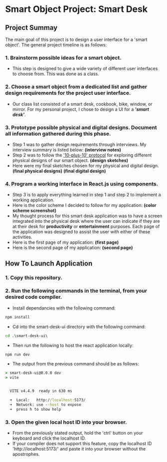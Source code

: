 # Smart Object Project: Smart Desk
## Project Summay
The main goal of this project is to design a user interface for a 'smart object'. The general project timeline is as follows:
### 1. Brainstorm possible ideas for a smart object.
- This step is designed to give a wide variety of different user interfaces to choose from. This was done as a class. 
### 2. Choose a smart object from a dedicated list and gather design requirements for the project user interface.
- Our class list consisted of a smart desk, cookbook, bike, window, or mirror. For my personal project, I chose to design a UI for a ***'smart desk'***.
### 3. Prototype possible physical and digital designs. Document all information gathered during this phase.
- Step 1 was to gather design requirements through interviews. My interview summary is listed below:
**(interview notes)**
- Step 2 was to follow the ['10-plus-10' protocol](https://mweprin.medium.com/10x10-sketch-method-9c662656d67d) for exploring different physical designs of our smart object.
**(design sketches)**
- Here were my final sketches chosen for my physical and digital design.
**(final physical designs)**
**(final digital design)**
### 4. Program a working interface in React.js using components.
- Step 3 is to apply everything learned in step 1 and step 2 to implement a working application.
- Here is the color scheme I decided to follow for my application:
**(color scheme screenshot)**
- My thought process for this smart desk application was to have a screen integrated into the physical desk where the user can indicate if they are at their desk for **productivity** or **entertainment** purposes. Each page of the application was designed to assist the user with either of these activities.
- Here is the first page of my application:
**(first page)**
- Here is the second page of my application:
**(second page)**
## How To Launch Application
### 1. Copy this repository.
### 2. Run the following commands in the terminal, from your desired code compiler.
- Install dependancies with the following command:
```cmd
npm install
```
- Cd into the smart-desk-ui directory with the following command:
```cmd
cd .\smart-desk-ui\
```
- Then run the following to host the react application locally:
```cmd
npm run dev
```
- The output from the previous command should be as follows:
```cmd
> smart-desk-ui@0.0.0 dev
> vite


  VITE v4.4.9  ready in 630 ms

  ➜  Local:   http://localhost:5173/
  ➜  Network: use --host to expose
  ➜  press h to show help
```
### 3. Open the given local host ID into your browser.
- From the previously stated output, hold the 'ctrl' button on your keyboard and click the localhost ID.
- If your compiler does not support this feature, copy the localhost ID 'http://localhost:5173/' and paste it into your browser without the apostrophes.
